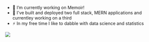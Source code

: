 



- 🔭 I’m currently working on Memoir! 
- 💬 I've built  and deployed two full stack, MERN applications and currentley working on a third
- ⚡ In my free time I like to dabble with data science and statistics



<a href="https://github.com/dg022">
  <img align="center" src="https://github-readme-stats.anuraghazra1.vercel.app/api/top-langs/?username=dg022&layout=compact&theme=radical" />
</a>
